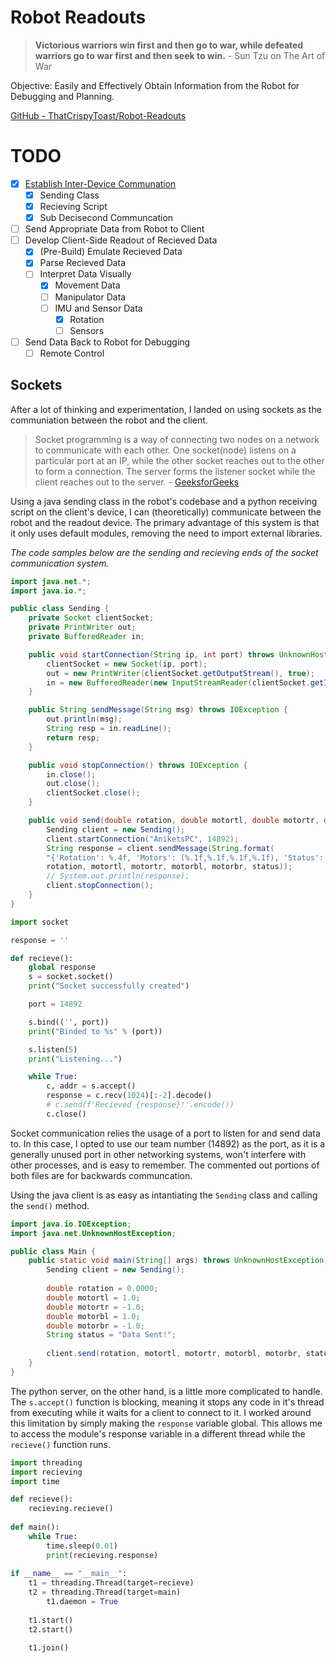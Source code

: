 # Robot Readouts

> **Victorious warriors win first and then go to war, while defeated warriors go to war first and then seek to win.** - Sun Tzu on The Art of War

Objective: Easily and Effectively Obtain Information from the Robot for Debugging and Planning.

[GitHub - ThatCrispyToast/Robot-Readouts](https://github.com/ThatCrispyToast/Robot-Readouts)

# TODO

- [x]  [Establish Inter-Device Communation](#sockets)
    - [x]  Sending Class
    - [x]  Recieving Script
    - [x]  Sub Decisecond Communcation
- [ ]  Send Appropriate Data from Robot to Client
- [ ]  Develop Client-Side Readout of Recieved Data
    - [x]  (Pre-Build) Emulate Recieved Data
    - [x]  Parse Recieved Data
    - [ ]  Interpret Data Visually
        - [x]  Movement Data
        - [ ]  Manipulator Data
        - [ ]  IMU and Sensor Data
            - [x]  Rotation
            - [ ]  Sensors
- [ ]  Send Data Back to Robot for Debugging
    - [ ]  Remote Control

## Sockets

After a lot of thinking and experimentation, I landed on using sockets as the communiation between the robot and the client.

> Socket programming is a way of connecting two nodes on a network to communicate with each other. One socket(node) listens on a particular port at an IP, while the other socket reaches out to the other to form a connection. The server forms the listener socket while the client reaches out to the server. - [GeeksforGeeks](https://www.geeksforgeeks.org/socket-programming-python/)

Using a java sending class in the robot's codebase and a python receiving script on the client's device, I can (theoretically) communicate between the robot and the readout device. The primary advantage of this system is that it only uses default modules, removing the need to import external libraries.

*The code samples below are the sending and recieving ends of the socket communication system.*

```java
import java.net.*;
import java.io.*;

public class Sending {
    private Socket clientSocket;
    private PrintWriter out;
    private BufferedReader in;

    public void startConnection(String ip, int port) throws UnknownHostException, IOException {
        clientSocket = new Socket(ip, port);
        out = new PrintWriter(clientSocket.getOutputStream(), true);
        in = new BufferedReader(new InputStreamReader(clientSocket.getInputStream()));
    }

    public String sendMessage(String msg) throws IOException {
        out.println(msg);
        String resp = in.readLine();
        return resp;
    }

    public void stopConnection() throws IOException {
        in.close();
        out.close();
        clientSocket.close();
    }

    public void send(double rotation, double motortl, double motortr, double motorbl, double motorbr, String status) throws UnknownHostException, IOException {
        Sending client = new Sending();
        client.startConnection("AniketsPC", 14892);
        String response = client.sendMessage(String.format(
        "{'Rotation': %.4f, 'Motors': (%.1f,%.1f,%.1f,%.1f), 'Status': '%s'}",
        rotation, motortl, motortr, motorbl, motorbr, status));
        // System.out.println(response);
        client.stopConnection();
    }
}
```

```python
import socket

response = ''

def recieve():
    global response
    s = socket.socket()
    print("Socket successfully created")

    port = 14892

    s.bind(('', port))
    print("Binded to %s" % (port))

    s.listen(5)
    print("Listening...")

    while True:
        c, addr = s.accept()
        response = c.recv(1024)[:-2].decode()
        # c.send(f'Recieved {response}!'.encode())
        c.close()
```

Socket communication relies the usage of a port to listen for and send data to. In this case, I opted to use our team number (14892) as the port, as it is a generally unused port in other networking systems, won't interfere with other processes, and is easy to remember. The commented out portions of both files are for backwards communcation.

Using the java client is as easy as intantiating the `Sending` class and calling the `send()` method.

```java
import java.io.IOException;
import java.net.UnknownHostException;

public class Main {
    public static void main(String[] args) throws UnknownHostException, IOException {
        Sending client = new Sending();
				
		double rotation = 0.0000;
        double motortl = 1.0;
        double motortr = -1.0;
        double motorbl = 1.0;
        double motorbr = -1.0;
        String status = "Data Sent!";
				
        client.send(rotation, motortl, motortr, motorbl, motorbr, status);
    }
}
```

The python server, on the other hand, is a little more complicated to handle. The `s.accept()` function is blocking, meaning it stops any code in it's thread from executing while it waits for a client to connect to it. I worked around this limitation by simply making the `response` variable global. This allows me to access the module's response variable in a different thread while the `recieve()` function runs.

```python
import threading
import recieving
import time

def recieve():
    recieving.recieve()
  
def main():
    while True:
        time.sleep(0.01)
        print(recieving.response)
  
if __name__ == "__main__":
    t1 = threading.Thread(target=recieve)
    t2 = threading.Thread(target=main)
		t1.daemon = True
  
    t1.start()
    t2.start()
  
    t1.join()
```